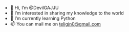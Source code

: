 - 👋 Hi, I’m @DevilGAJJU
- 👀 I’m interested in sharing my knowledge to the world
- 🌱 I’m currently learning Python
- 📫 You can mail me on teligjn0@gmail.com

<!---
DevilGAJJU/DevilGAJJU is a ✨ special ✨ repository because its `README.md` (this file) appears on your GitHub profile.
You can click the Preview link to take a look at your changes.
--->
